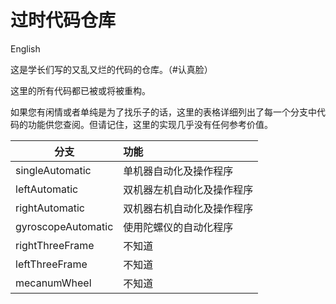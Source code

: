 # 过时代码仓库

English

这是学长们写的又乱又烂的代码的仓库。（#认真脸）

这里的所有代码都已被或将被重构。

如果您有闲情或者单纯是为了找乐子的话，这里的表格详细列出了每一个分支中代码的功能供您查阅。但请记住，这里的实现几乎没有任何参考价值。

| 分支               | 功能                       |
| ------------------ | :------------------------- |
| singleAutomatic    | 单机器自动化及操作程序     |
| leftAutomatic      | 双机器左机自动化及操作程序 |
| rightAutomatic     | 双机器右机自动化及操作程序 |
| gyroscopeAutomatic | 使用陀螺仪的自动化程序     |
| rightThreeFrame    | 不知道                     |
| leftThreeFrame     | 不知道                     |
| mecanumWheel       | 不知道                     |